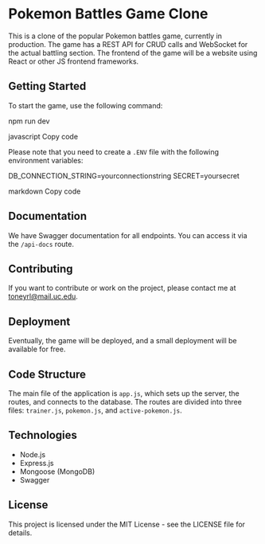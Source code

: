 # Pokemon Battles Game Clone

This is a clone of the popular Pokemon battles game, currently in production. The game has a REST API for CRUD calls and WebSocket for the actual battling section. The frontend of the game will be a website using React or other JS frontend frameworks.

## Getting Started

To start the game, use the following command: 

npm run dev

javascript
Copy code

Please note that you need to create a `.ENV` file with the following environment variables: 

DB_CONNECTION_STRING=yourconnectionstring
SECRET=yoursecret

markdown
Copy code

## Documentation

We have Swagger documentation for all endpoints. You can access it via the `/api-docs` route.

## Contributing

If you want to contribute or work on the project, please contact me at toneyrl@mail.uc.edu. 

## Deployment

Eventually, the game will be deployed, and a small deployment will be available for free.

## Code Structure

The main file of the application is `app.js`, which sets up the server, the routes, and connects to the database. The routes are divided into three files: `trainer.js`, `pokemon.js`, and `active-pokemon.js`. 

## Technologies

- Node.js
- Express.js
- Mongoose (MongoDB)
- Swagger

## License

This project is licensed under the MIT License - see the LICENSE file for details.
